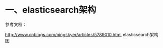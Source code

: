 # 一、elasticsearch架构



参考文档：

http://www.cnblogs.com/ningskyer/articles/5789010.html   elasticsearch架构图
